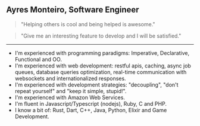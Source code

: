 ## Ayres Monteiro, Software Engineer

> "Helping others is cool and being helped is awesome."

> "Give me an interesting feature to develop and I will be satisfied."

---

- I'm experienced with programming paradigms: Imperative, Declarative, Functional and OO.
- I'm experienced with web development: restful apis, caching, async job queues, database queries optimization, real-time communication with websockets and internationalized responses.
- I'm experienced with development strategies: "decoupling", "don't repeat yourself" and "keep it simple, stupid!".
- I'm experienced with Amazon Web Services.
- I'm fluent in Javascript/Typescript (nodejs), Ruby, C and PHP.
- I know a bit of: Rust, Dart, C++, Java, Python, Elixir and Game Development.
